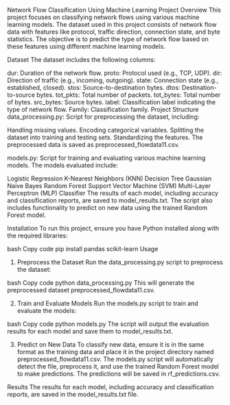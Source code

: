 Network Flow Classification Using Machine Learning
Project Overview
This project focuses on classifying network flows using various machine learning models. The dataset used in this project consists of network flow data with features like protocol, traffic direction, connection state, and byte statistics. The objective is to predict the type of network flow based on these features using different machine learning models.

Dataset
The dataset includes the following columns:

dur: Duration of the network flow.
proto: Protocol used (e.g., TCP, UDP).
dir: Direction of traffic (e.g., incoming, outgoing).
state: Connection state (e.g., established, closed).
stos: Source-to-destination bytes.
dtos: Destination-to-source bytes.
tot_pkts: Total number of packets.
tot_bytes: Total number of bytes.
src_bytes: Source bytes.
label: Classification label indicating the type of network flow.
Family: Classification family.
Project Structure
data_processing.py: Script for preprocessing the dataset, including:

Handling missing values.
Encoding categorical variables.
Splitting the dataset into training and testing sets.
Standardizing the features.
The preprocessed data is saved as preprocessed_flowdata11.csv.

models.py: Script for training and evaluating various machine learning models. The models evaluated include:

Logistic Regression
K-Nearest Neighbors (KNN)
Decision Tree
Gaussian Naive Bayes
Random Forest
Support Vector Machine (SVM)
Multi-Layer Perceptron (MLP) Classifier
The results of each model, including accuracy and classification reports, are saved to model_results.txt. The script also includes functionality to predict on new data using the trained Random Forest model.

Installation
To run this project, ensure you have Python installed along with the required libraries:

bash
Copy code
pip install pandas scikit-learn
Usage
1. Preprocess the Dataset
Run the data_processing.py script to preprocess the dataset:

bash
Copy code
python data_processing.py
This will generate the preprocessed dataset preprocessed_flowdata11.csv.

2. Train and Evaluate Models
Run the models.py script to train and evaluate the models:

bash
Copy code
python models.py
The script will output the evaluation results for each model and save them to model_results.txt.

3. Predict on New Data
To classify new data, ensure it is in the same format as the training data and place it in the project directory named preprocessed_flowdata11.csv. The models.py script will automatically detect the file, preprocess it, and use the trained Random Forest model to make predictions. The predictions will be saved in rf_predictions.csv.

Results
The results for each model, including accuracy and classification reports, are saved in the model_results.txt file.
